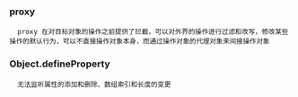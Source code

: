 ### proxy 
```
  proxy 在对目标对象的操作之前提供了拦截，可以对外界的操作进行过滤和改写，修改某些操作的默认行为，可以不直接操作对象本身，而通过操作对象的代理对象来间接操作对象
```
### Object.defineProperty
```
  无法监听属性的添加和删除、数组索引和长度的变更
```